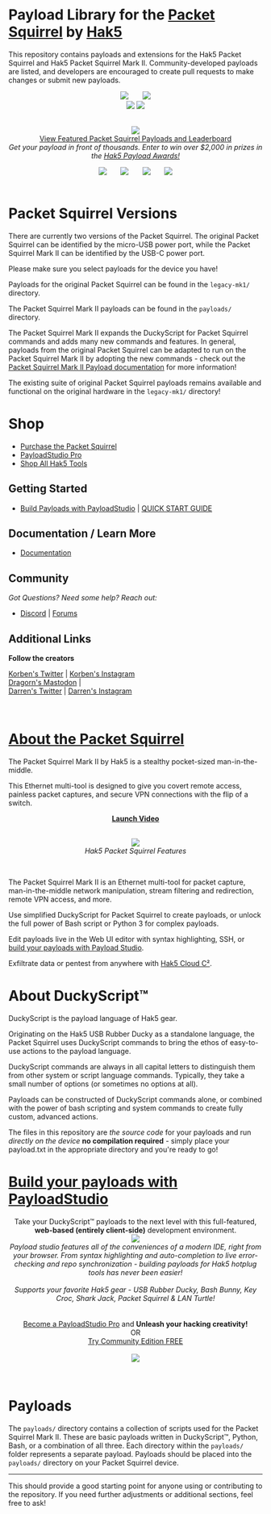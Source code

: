 # Payload Library for the [Packet Squirrel](https://hak5.org/products/packet-squirrel) by [Hak5](https://hak5.org)

This repository contains payloads and extensions for the Hak5 Packet Squirrel and Hak5 Packet Squirrel Mark II. Community-developed payloads are listed, and developers are encouraged to create pull requests to make changes or submit new payloads.

<div align="center">
  <img src="https://img.shields.io/github/forks/hak5/packetsquirrel-payloads?style=for-the-badge"/>
  &nbsp;&nbsp;&nbsp;&nbsp;&nbsp;
  <img src="https://img.shields.io/github/stars/hak5/packetsquirrel-payloads?style=for-the-badge"/>
  <br/>
  <img src="https://img.shields.io/github/commit-activity/y/hak5/packetsquirrel-payloads?style=for-the-badge">
  <img src="https://img.shields.io/github/contributors/hak5/packetsquirrel-payloads?style=for-the-badge">
</div>
<br/>
<p align="center">
  <a href="https://payloadhub.com"><img src="https://cdn.shopify.com/s/files/1/0068/2142/files/payloadhub.png?v=1652474600"></a>
  <br/>
  <a href="https://payloadhub.com/blogs/payloads/tagged/packet-squirrel">View Featured Packet Squirrel Payloads and Leaderboard</a>
  <br/><i>Get your payload in front of thousands. Enter to win over $2,000 in prizes in the <a href="https://hak5.org/pages/payload-awards">Hak5 Payload Awards!</a></i>
</p>

<div align="center">
  <a href="https://hak5.org/discord"><img src="https://img.shields.io/discord/506629366659153951?label=Hak5%20Discord&style=for-the-badge"></a>
  &nbsp;&nbsp;&nbsp;&nbsp;&nbsp;
  <a href="https://youtube.com/hak5"><img src="https://img.shields.io/youtube/channel/views/UC3s0BtrBJpwNDaflRSoiieQ?label=YouTube%20Views&style=for-the-badge"/></a>
  &nbsp;&nbsp;&nbsp;&nbsp;&nbsp;
  <a href="https://youtube.com/hak5"><img src="https://img.shields.io/youtube/channel/subscribers/UC3s0BtrBJpwNDaflRSoiieQ?style=for-the-badge"/></a>
  &nbsp;&nbsp;&nbsp;&nbsp;&nbsp;
  <a href="https://twitter.com/hak5"><img src="https://img.shields.io/badge/follow-%40hak5-1DA1F2?logo=twitter&style=for-the-badge"/></a>
  <br/><br/>
</div>

# Packet Squirrel Versions 

There are currently two versions of the Packet Squirrel. The original Packet Squirrel can be identified by the micro-USB power port, while the Packet Squirrel Mark II can be identified by the USB-C power port.

Please make sure you select payloads for the device you have!

Payloads for the original Packet Squirrel can be found in the `legacy-mk1/` directory.

The Packet Squirrel Mark II payloads can be found in the `payloads/` directory.

The Packet Squirrel Mark II expands the DuckyScript for Packet Squirrel commands and adds many new commands and features. In general, payloads from the original Packet Squirrel can be adapted to run on the Packet Squirrel Mark II by adopting the new commands - check out the [Packet Squirrel Mark II Payload documentation](https://docs.hak5.org/packet-squirrel-mark-ii/payload-development/duckyscript-for-packet-squirrel) for more information!

The existing suite of original Packet Squirrel payloads remains available and functional on the original hardware in the `legacy-mk1/` directory!

# Shop
- [Purchase the Packet Squirrel](https://hak5.org/products/packet-squirrel "Purchase the Packet Squirrel")
- [PayloadStudio Pro](https://hak5.org/products/payload-studio-pro "Purchase PayloadStudio Pro")
- [Shop All Hak5 Tools](https://shop.hak5.org "Shop All Hak5 Tools")

## Getting Started
- [Build Payloads with PayloadStudio](#build-your-payloads-with-payloadstudio) | [QUICK START GUIDE](https://docs.hak5.org/packet-squirrel-mark-ii/payload-development/payload-development-basics "QUICK START GUIDE")

## Documentation / Learn More
-   [Documentation](https://docs.hak5.org/packet-squirrel-mark-ii "Documentation")

## Community
*Got Questions? Need some help? Reach out:*
-  [Discord](https://hak5.org/discord/ "Discord") | [Forums](https://forums.hak5.org/forum/94-packet-squirrel/ "Forums")

## Additional Links
<b>Follow the creators</b><br/>
<p >
	<a href="https://twitter.com/notkorben">Korben's Twitter</a> | 
	<a href="https://instagram.com/hak5korben">Korben's Instagram</a>
<br/>
	<a href="https://infosec.exchange/@kismetwireless">Dragorn's Mastodon</a> | 
<br/>
	<a href="https://twitter.com/hak5darren">Darren's Twitter</a> | 
	<a href="https://instagram.com/hak5darren">Darren's Instagram</a>
</p>

<br/>
<h1><a href="https://hak5.org/products/packet-squirrel">About the Packet Squirrel</a></h1>

The Packet Squirrel Mark II by Hak5 is a stealthy pocket-sized man-in-the-middle.

This Ethernet multi-tool is designed to give you covert remote access, painless packet captures, and secure VPN connections with the flip of a switch.

<b>
<div align="center">
<a href="https://www.youtube.com/watch?v=hN9tFx5N3uM">Launch Video</a>
<br/>
<br/>
</div>
</b>
<p align="center">
<a href="https://hak5.org/products/packet-squirrel"><img src="https://3076592524-files.gitbook.io/~/files/v0/b/gitbook-x-prod.appspot.com/o/spaces%2F520JUF2JxB2RMXztRVAV%2Fuploads%2F6gSNjJNnaht6yMo5AMCg%2Fsquirrel-setup.png?alt=media&token=382e30a0-10c0-4ab0-88b4-db27e9331a23"></a>
<br/><i>Hak5 Packet Squirrel Features</i>
</p>
<br/>

The Packet Squirrel Mark II is an Ethernet multi-tool for packet capture, man-in-the-middle network manipulation, stream filtering and redirection, remote VPN access, and more.

Use simplified DuckyScript for Packet Squirrel to create payloads, or unlock the full power of Bash script or Python 3 for complex payloads.

Edit payloads live in the Web UI editor with syntax highlighting, SSH, or [build your payloads with Payload Studio](https://payloadstudio.hak5.org).

Exfiltrate data or pentest from anywhere with [Hak5 Cloud C²](https://shop.hak5.org/products/c2 "Hak5 Cloud C²").

# About DuckyScript™

DuckyScript is the payload language of Hak5 gear.

Originating on the Hak5 USB Rubber Ducky as a standalone language, the Packet Squirrel uses DuckyScript commands to bring the ethos of easy-to-use actions to the payload language.

DuckyScript commands are always in all capital letters to distinguish them from other system or script language commands. Typically, they take a small number of options (or sometimes no options at all).

Payloads can be constructed of DuckyScript commands alone, or combined with the power of bash scripting and system commands to create fully custom, advanced actions.

The files in this repository are _the source code_ for your payloads and run _directly on the device_ **no compilation required** - simply place your payload.txt in the appropriate directory and you're ready to go!

<h1><a href="https://payloadstudio.hak5.org">Build your payloads with PayloadStudio</a></h1>
<p align="center">
Take your DuckyScript™ payloads to the next level with this full-featured, <b>web-based (entirely client-side)</b> development environment.
<br/>
<a href="https://payloadstudio.hak5.org"><img src="https://cdn.shopify.com/s/files/1/0068/2142/products/payload-studio-icon_180x.png?v=1659135374"></a>
<br/>
<i>Payload studio features all of the conveniences of a modern IDE, right from your browser. From syntax highlighting and auto-completion to live error-checking and repo synchronization - building payloads for Hak5 hotplug tools has never been easier!
<br/><br/>
Supports your favorite Hak5 gear - USB Rubber Ducky, Bash Bunny, Key Croc, Shark Jack, Packet Squirrel & LAN Turtle!
<br/><br/></i><br/>
<a href="https://hak5.org/products/payload-studio-pro">Become a PayloadStudio Pro</a> and <b>Unleash your hacking creativity!</b>
<br/>
OR
<br/>
<a href="https://payloadstudio.hak5.org/community/">Try Community Edition FREE</a> 
<br/><br/>
<img src="https://cdn.shopify.com/s/files/1/0068/2142/products/packetsquirrel-transparent-2_180x.png?v=1653799994">
</p>
<br/>

# Payloads
The `payloads/` directory contains a collection of scripts used for the Packet Squirrel Mark II. These are basic payloads written in DuckyScript™, Python, Bash, or a combination of all three. Each directory within the `payloads/` folder represents a separate payload. Payloads should be placed into the `payloads/` directory on your Packet Squirrel device.

---

This should provide a good starting point for anyone using or contributing to the repository. If you need further adjustments or additional sections, feel free to ask!
